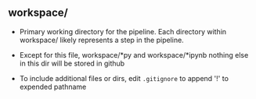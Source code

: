 ## workspace/

- Primary working directory for the pipeline. Each directory within workspace/ likely represents a step in the pipeline.

- Except for this file, workspace/*py and workspace/*ipynb nothing else in this dir will be stored in github

- To include additional files or dirs, edit `.gitignore` to append '!' to expended pathname


